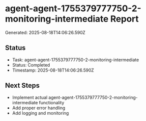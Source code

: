 # agent-agent-1755379777750-2-monitoring-intermediate Report

Generated: 2025-08-18T14:06:26.590Z

## Status
- Task: agent-agent-1755379777750-2-monitoring-intermediate
- Status: Completed
- Timestamp: 2025-08-18T14:06:26.590Z

## Next Steps
- Implement actual agent-agent-1755379777750-2-monitoring-intermediate functionality
- Add proper error handling
- Add logging and monitoring
